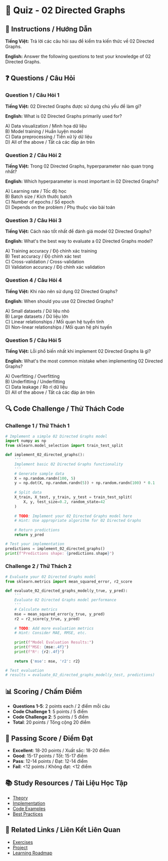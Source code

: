 # 🧠 Quiz - 02 Directed Graphs

## 📝 Instructions / Hướng Dẫn

**Tiếng Việt:** Trả lời các câu hỏi sau để kiểm tra kiến thức về 02 Directed Graphs.

**English:** Answer the following questions to test your knowledge of 02 Directed Graphs.

## ❓ Questions / Câu Hỏi

### Question 1 / Câu Hỏi 1
**Tiếng Việt:** 02 Directed Graphs được sử dụng chủ yếu để làm gì?

**English:** What is 02 Directed Graphs primarily used for?

A) Data visualization / Minh họa dữ liệu  
B) Model training / Huấn luyện model  
C) Data preprocessing / Tiền xử lý dữ liệu  
D) All of the above / Tất cả các đáp án trên

### Question 2 / Câu Hỏi 2
**Tiếng Việt:** Trong 02 Directed Graphs, hyperparameter nào quan trọng nhất?

**English:** Which hyperparameter is most important in 02 Directed Graphs?

A) Learning rate / Tốc độ học  
B) Batch size / Kích thước batch  
C) Number of epochs / Số epoch  
D) Depends on the problem / Phụ thuộc vào bài toán

### Question 3 / Câu Hỏi 3
**Tiếng Việt:** Cách nào tốt nhất để đánh giá model 02 Directed Graphs?

**English:** What's the best way to evaluate a 02 Directed Graphs model?

A) Training accuracy / Độ chính xác training  
B) Test accuracy / Độ chính xác test  
C) Cross-validation / Cross-validation  
D) Validation accuracy / Độ chính xác validation

### Question 4 / Câu Hỏi 4
**Tiếng Việt:** Khi nào nên sử dụng 02 Directed Graphs?

**English:** When should you use 02 Directed Graphs?

A) Small datasets / Dữ liệu nhỏ  
B) Large datasets / Dữ liệu lớn  
C) Linear relationships / Mối quan hệ tuyến tính  
D) Non-linear relationships / Mối quan hệ phi tuyến

### Question 5 / Câu Hỏi 5
**Tiếng Việt:** Lỗi phổ biến nhất khi implement 02 Directed Graphs là gì?

**English:** What's the most common mistake when implementing 02 Directed Graphs?

A) Overfitting / Overfitting  
B) Underfitting / Underfitting  
C) Data leakage / Rò rỉ dữ liệu  
D) All of the above / Tất cả các đáp án trên

## 🔍 Code Challenge / Thử Thách Code

### Challenge 1 / Thử Thách 1
```python
# Implement a simple 02 Directed Graphs model
import numpy as np
from sklearn.model_selection import train_test_split

def implement_02_directed_graphs():
    '''
    Implement basic 02 Directed Graphs functionality
    '''
    # Generate sample data
    X = np.random.randn(100, 5)
    y = np.dot(X, np.random.randn(5)) + np.random.randn(100) * 0.1
    
    # Split data
    X_train, X_test, y_train, y_test = train_test_split(
        X, y, test_size=0.2, random_state=42
    )
    
    # TODO: Implement your 02 Directed Graphs model here
    # Hint: Use appropriate algorithm for 02 Directed Graphs
    
    # Return predictions
    return y_pred

# Test your implementation
predictions = implement_02_directed_graphs()
print(f"Predictions shape: {predictions.shape}")
```

### Challenge 2 / Thử Thách 2
```python
# Evaluate your 02 Directed Graphs model
from sklearn.metrics import mean_squared_error, r2_score

def evaluate_02_directed_graphs_model(y_true, y_pred):
    '''
    Evaluate 02 Directed Graphs model performance
    '''
    # Calculate metrics
    mse = mean_squared_error(y_true, y_pred)
    r2 = r2_score(y_true, y_pred)
    
    # TODO: Add more evaluation metrics
    # Hint: Consider MAE, RMSE, etc.
    
    print(f"Model Evaluation Results:")
    print(f"MSE: {mse:.4f}")
    print(f"R²: {r2:.4f}")
    
    return {'mse': mse, 'r2': r2}

# Test evaluation
# results = evaluate_02_directed_graphs_model(y_test, predictions)
```

## 📊 Scoring / Chấm Điểm

- **Questions 1-5**: 2 points each / 2 điểm mỗi câu
- **Code Challenge 1**: 5 points / 5 điểm
- **Code Challenge 2**: 5 points / 5 điểm
- **Total**: 20 points / Tổng cộng 20 điểm

## 🎯 Passing Score / Điểm Đạt

- **Excellent**: 18-20 points / Xuất sắc: 18-20 điểm
- **Good**: 15-17 points / Tốt: 15-17 điểm  
- **Pass**: 12-14 points / Đạt: 12-14 điểm
- **Fail**: <12 points / Không đạt: <12 điểm

## 📚 Study Resources / Tài Liệu Học Tập

- [Theory](./THEORY_02_directed_graphs.md)
- [Implementation](./IMPLEMENTATION_02_directed_graphs.md)
- [Code Examples](./CODE_EXAMPLES_02_directed_graphs.md)
- [Best Practices](./BEST_PRACTICES_02_directed_graphs.md)

## 🔗 Related Links / Liên Kết Liên Quan

- [Exercises](./EXERCISES_02_directed_graphs.md)
- [Project](./PROJECT_02_directed_graphs.md)
- [Learning Roadmap](./LEARNING_ROADMAP_02_directed_graphs.md)
